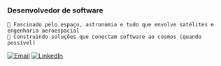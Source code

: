<!-- ![sobre](https://github.com/Guilhermevang/Guilhermevang/blob/main/me.png) -->

### Desenvolvedor de software
`🚀 Fascinado pelo espaço, astronomia e tudo que envolve satélites e engenharia aeroespacial`<br>
`📡 Construindo soluções que conectam software ao cosmos (quando possível)`

[![Email](https://img.shields.io/badge/-Email-D14836?style=flat&logo=gmail&logoColor=white)](mailto:guilhermlou@gmail.com)
[![LinkedIn](https://img.shields.io/badge/-LinkedIn-0077B5?style=flat&logo=linkedin&logoColor=white)](https://linkedin.com/in/guilhermevang)

<!--
<picture>
  <source media="(prefers-color-scheme: dark)" srcset="https://github-readme-stats.vercel.app/api/top-langs?username=guilhermevang&show_icons=true&locale=pt-br&layout=compact&theme=radical&hide_border=true" />
  <source media="(prefers-color-scheme: light)" srcset="https://github-readme-stats.vercel.app/api/top-langs?username=guilhermevang&show_icons=true&locale=pt-br&layout=compact" />
  <img align="left" src="" alt="guilhermevang" />
</picture>
-->

<!--
<picture>
  <source media="(prefers-color-scheme: dark)" srcset="https://raw.githubusercontent.com/Guilhermevang/Guilhermevang/output/github-contribution-grid-snake-dark.svg" />
  <source media="(prefers-color-scheme: light)" srcset="https://raw.githubusercontent.com/Guilhermevang/Guilhermevang/output/github-contribution-grid-snake.svg" />
  <img alt="github-snake" src="https://raw.githubusercontent.com/Guilhermevang/Guilhermevang/output/github-contribution-grid-snake.svg" />
</picture>
-->
